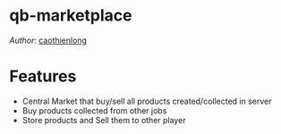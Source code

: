 # qb-marketplace
*Author*: [caothienlong](https://github.com/caothienlong)

# Features
- Central Market that buy/sell all products created/collected in server
- Buy products collected from other jobs
- Store products and Sell them to other player